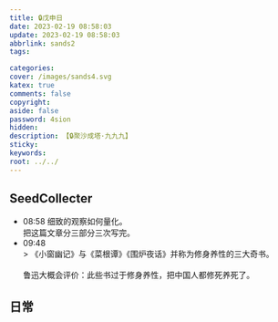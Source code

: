 ```yaml
---
title: 🔒戊申日
date: 2023-02-19 08:58:03
update: 2023-02-19 08:58:03
abbrlink: sands2
tags:

categories:
cover: /images/sands4.svg
katex: true
comments: false
copyright:
aside: false
password: 4sion
hidden:
description: 【🔒聚沙成塔·九九九】 
sticky: 
keywords:
root: ../../
---
```


## SeedCollecter
- 08:58 细致的观察如何量化。<br>把这篇文章分三部分三次写完。
- 09:48 <br>> 《小窗幽记》与《菜根谭》《围炉夜话》并称为修身养性的三大奇书。<br><br>鲁迅大概会评价：此些书过于修身养性，把中国人都修死养死了。


## 日常